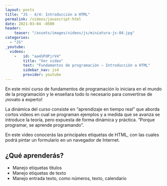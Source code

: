 ```yaml
---
layout: posts
title: "JS - 4/4: Introducción a HTML"
permalink: /videos/javascript-html
date: 2021-03-04 -0500
header:
    teaser: "/assets/images/videos/js/miniatura-js-04.jpg"
categories:
  - "JS"
_youtube: 
  videos:
    -   id: "aa4SPdPjrV4"
        title: "Ver video"
        text: "Fundamentos de programación – Introducción a HTML" 
        sidebar_nav: js4
        provider: youtube
---
```


En este mini curso de fundamentos de programación lo iniciara en el mundo de la programación y le enseñara todo lo necesario para convertirse de ¡novato a experto! 

La dinámica del curso consiste en “aprendizaje en tiempo real” que aborda cortos videos en cual se programan ejemplos y a medida que se avanza se introduce la teoría, pero expuesta de forma dinámica y práctica. “Porque programar, se aprende programando”.  

En este video conocerás las principales etiquetas de HTML, con las cuales podrá pintar un formulario en un navegador de Internet.

## ¿Qué aprenderás?
   - Manejo etiquetas títulos  
   - Manejo etiquetas de texto 
   - Manejo entrada texto, como números, texto, calendario


